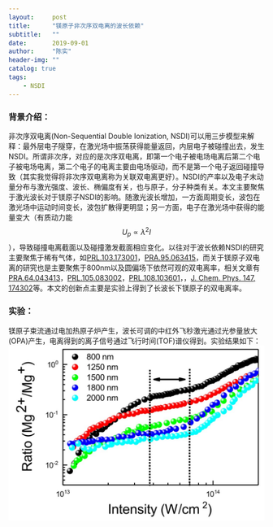 ```yaml
---
layout:     post
title:      "镁原子非次序双电离的波长依赖"
subtitle:   ""
date:       2019-09-01
author:     "陈实"
header-img: ""
catalog: true
tags:
    - NSDI
---
```


### 背景介绍：
非次序双电离(Non-Sequential Double Ionization, NSDI)可以用三步模型来解释：最外层电子隧穿，在激光场中振荡获得能量返回，内层电子被碰撞出去，发生NSDI。所谓非次序，对应的是次序双电离，即第一个电子被电场电离后第二个电子被电场电离，第二个电子的电离主要由电场驱动，而不是第一个电子返回碰撞导致（其实我觉得将非次序双电离称为关联双电离更好）。NSDI的产率以及电子末动量分布与激光强度、波长、椭偏度有关，也与原子，分子种类有关。本文主要聚焦于激光波长对于镁原子NSDI的影响。随激光波长增加，一方面周期变长，波包在激光场中运动时间变长，波包扩散得更明显；另一方面，电子在激光场中获得的能量变大（有质动力能$$U_p\propto\lambda^2I$$），导致碰撞电离截面以及碰撞激发截面相应变化。以往对于波长依赖NSDI的研究主要聚焦于稀有气体，如[PRL.103.173001](https://journals.aps.org/prl/abstract/10.1103/PhysRevLett.103.173001)，[PRA.95.063415](https://journals.aps.org/pra/abstract/10.1103/PhysRevA.95.063415)，而关于镁原子双电离的研究也是主要聚焦于800nm以及圆偏场下依然可观的双电离率，相关文章有[PRA.64.043413](https://journals.aps.org/pra/abstract/10.1103/PhysRevA.64.043413)，[PRL.105.083002](https://journals.aps.org/prl/abstract/10.1103/PhysRevLett.105.083002)，[PRL.108.103601](https://journals.aps.org/prl/abstract/10.1103/PhysRevLett.108.103601)，[](https://journals.aps.org/prl/abstract/10.1103/PhysRevLett.110.253002)，[J. Chem. Phys. 147, 174302](https://aip.scitation.org/doi/10.1063/1.5001668)等。本文的创新点主要是实验上得到了长波长下镁原子的双电离率。

### 实验：
镁原子束流通过电加热原子炉产生，波长可调的中红外飞秒激光通过光参量放大(OPA)产生，电离得到的离子信号通过飞行时间(TOF)谱仪得到。实验结果如下：
![Exp](https://github.com/chenshipku/chenshipku.github.io/blob/master/img/in-post/Mg/exp.jpg)
